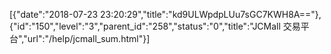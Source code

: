 [{"date":"2018-07-23 23:20:29","title":"kd9ULWpdpLUu7sGC7KWH8A=="},{"id":"150","level":"3","parent_id":"258","status":"0","title":"JCMall 交易平台","url":"/help/jcmall_sum.html"}]